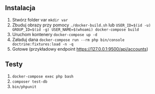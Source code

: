 ## Instalacja

1. Stwórz folder var `mkdir var`
2. Zbuduj obrazy przy pomocy `./docker-build.sh` lub `USER_ID=$(id -u) GROUP_ID=$(id -g) USER_NAME=$(whoami) docker-compose build`
3. Uruchom kontenery `docker-compose up -d`
4. Załaduj dana `docker-compose run --rm php bin/console doctrine:fixtures:load -n -q`
5. Gotowe (przykładowy endpoint https://127.0.0.1:9500/api/accounts)

## Testy
1. `docker-compose exec php bash`
2. `composer test-db`
3. `bin/phpunit`